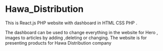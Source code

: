 # Hawa_Distribution
This is React.js PHP website with dashboard in HTML CSS PHP  .

The dashboard can be used to change everything in the website for Hero , images to articles by adding ,deleting or changing.
The website is for presenting products for Hawa Distribution company 

